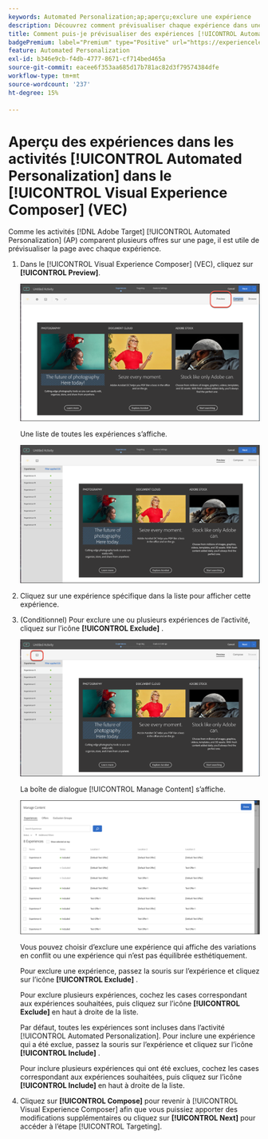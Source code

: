 ```yaml
---
keywords: Automated Personalization;ap;aperçu;exclure une expérience
description: Découvrez comment prévisualiser chaque expérience dans une activité [!UICONTROL Automated Personalization] (AP) dans  [!DNL Adobe Target]  à l’aide du [!UICONTROL Visual Experience Composer] (VEC).
title: Comment puis-je prévisualiser des expériences [!UICONTROL Automated Personalization] dans le VEC ?
badgePremium: label="Premium" type="Positive" url="https://experienceleague.adobe.com/docs/target/using/introduction/intro.html?lang=en#premium newtab=true" tooltip="Découvrez les fonctionnalités incluses dans Target Premium."
feature: Automated Personalization
exl-id: b346e9cb-f4db-4777-8671-cf714bed465a
source-git-commit: eacee6f353aa685d17b781ac82d3f79574384dfe
workflow-type: tm+mt
source-wordcount: '237'
ht-degree: 15%

---
```


# Aperçu des expériences dans les activités [!UICONTROL Automated Personalization] dans le [!UICONTROL Visual Experience Composer] (VEC)

Comme les activités [!DNL Adobe Target] [!UICONTROL Automated Personalization] (AP) comparent plusieurs offres sur une page, il est utile de prévisualiser la page avec chaque expérience.

1. Dans le [!UICONTROL Visual Experience Composer] (VEC), cliquez sur **[!UICONTROL Preview]**.

   ![Icône Aperçu](/help/main/c-activities/t-automated-personalization/assets/preview.png)

   Une liste de toutes les expériences s’affiche.

   ![Aperçu des expériences](/help/main/c-activities/t-automated-personalization/assets/ap_preview-new.png)

1. Cliquez sur une expérience spécifique dans la liste pour afficher cette expérience.

1. (Conditionnel) Pour exclure une ou plusieurs expériences de l’activité, cliquez sur l’icône **[!UICONTROL Exclude]** .

   ![Icône Exclure](/help/main/c-activities/t-automated-personalization/assets/ap_exclude-new.png)

   La boîte de dialogue [!UICONTROL Manage Content] s’affiche.

   ![Boîte de dialogue Gestion du contenu](/help/main/c-activities/t-automated-personalization/assets/preview-exclude.png)

   Vous pouvez choisir d’exclure une expérience qui affiche des variations en conflit ou une expérience qui n’est pas équilibrée esthétiquement.

   Pour exclure une expérience, passez la souris sur l’expérience et cliquez sur l’icône **[!UICONTROL Exclude]** .

   Pour exclure plusieurs expériences, cochez les cases correspondant aux expériences souhaitées, puis cliquez sur l’icône **[!UICONTROL Exclude]** en haut à droite de la liste.

   Par défaut, toutes les expériences sont incluses dans l’activité [!UICONTROL Automated Personalization]. Pour inclure une expérience qui a été exclue, passez la souris sur l’expérience et cliquez sur l’icône **[!UICONTROL Include]** .

   Pour inclure plusieurs expériences qui ont été exclues, cochez les cases correspondant aux expériences souhaitées, puis cliquez sur l’icône **[!UICONTROL Include]** en haut à droite de la liste.

1. Cliquez sur **[!UICONTROL Compose]** pour revenir à [!UICONTROL Visual Experience Composer] afin que vous puissiez apporter des modifications supplémentaires ou cliquez sur **[!UICONTROL Next]** pour accéder à l’étape [!UICONTROL Targeting].
